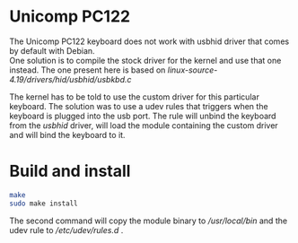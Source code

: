 # Unicomp PC122

The Unicomp PC122 keyboard does not work with usbhid driver that comes by
default with Debian.  
One solution is to compile the stock driver for the kernel and use that one
instead. The one present here is based on
_linux-source-4.19/drivers/hid/usbhid/usbkbd.c_

The kernel has to be told to use the custom driver for this particular 
keyboard. The solution was to use a udev rules that triggers  when the keyboard 
is plugged into the usb port. The rule will unbind the keyboard from the 
_usbhid_ driver, will load the module containing the custom driver and will bind
the keyboard to it.

# Build and install
```bash
make
sudo make install
```

The second command will copy the module binary to _/usr/local/bin_ and the udev
rule to _/etc/udev/rules.d_ .



